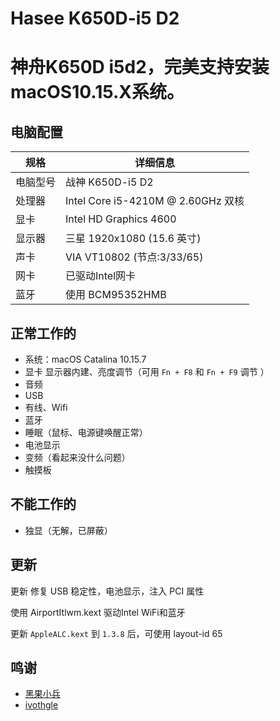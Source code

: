 # Hasee K650D-i5 D2
# 神舟K650D i5d2，完美支持安装 macOS10.15.X系统。

## 电脑配置

| 规格     | 详细信息                           |
| -------- | ---------------------------------- |
| 电脑型号 | 战神 K650D-i5 D2                   |
| 处理器   | Intel Core i5-4210M @ 2.60GHz 双核 |
| 显卡     | Intel HD Graphics 4600             |
| 显示器   | 三星 1920x1080 (15.6 英寸)         |
| 声卡     | VIA VT10802 (节点:3/33/65)            |
| 网卡     | 已驱动Intel网卡                    |
| 蓝牙     | 使用 BCM95352HMB                   |

## 正常工作的

- 系统：macOS Catalina 10.15.7
- 显卡 显示器内建、亮度调节（可用 `Fn + F8` 和 `Fn + F9` 调节 ）
- 音频
- USB
- 有线、Wifi
- 蓝牙
- 睡眠（鼠标、电源键唤醒正常）
- 电池显示
- 变频（看起来没什么问题）
- 触摸板

## 不能工作的

- 独显（无解，已屏蔽）

## 更新

更新 修复 USB 稳定性，电池显示，注入 PCI 属性

使用 AirportItlwm.kext 驱动Intel WiFi和蓝牙

更新 `AppleALC.kext` 到 `1.3.8` 后，可使用 layout-id 65



## 鸣谢

- [黑果小兵](https://github.com/daliansky/) 
- [ivothgle](https://github.com/ivothgle/)
